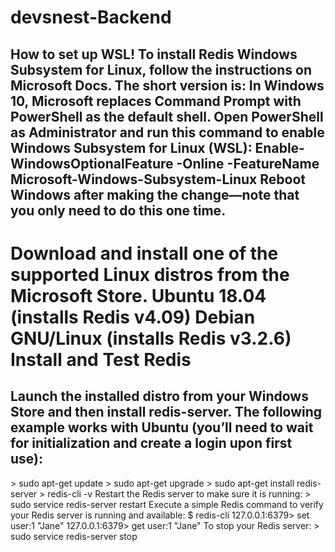 # devsnest-Backend

<h2>How to set up WSL!
To install Redis Windows Subsystem for Linux, follow the instructions on Microsoft Docs. The short version is: In Windows 10, Microsoft replaces Command Prompt with PowerShell as the default shell. Open PowerShell as Administrator and run this command to enable Windows Subsystem for Linux (WSL):
Enable-WindowsOptionalFeature -Online -FeatureName Microsoft-Windows-Subsystem-Linux
Reboot Windows after making the change—note that you only need to do this one time.</h2>
<h1>Download and install one of the supported Linux distros from the Microsoft Store.
Ubuntu 18.04 (installs Redis v4.09)
Debian GNU/Linux (installs Redis v3.2.6)
Install and Test Redis</h1>
<h2>Launch the installed distro from your Windows Store and then install redis-server. The following example works with Ubuntu (you’ll need to wait for initialization and create a login upon first use):</h2>
> sudo apt-get update
> sudo apt-get upgrade
> sudo apt-get install redis-server
> redis-cli -v
Restart the Redis server to make sure it is running:
> sudo service redis-server restart
Execute a simple Redis command to verify your Redis server is running and available:
$ redis-cli 
127.0.0.1:6379> set user:1 "Jane"
127.0.0.1:6379> get user:1
"Jane"
To stop your Redis server:
> sudo service redis-server stop
